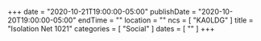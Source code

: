 +++
date = "2020-10-21T19:00:00-05:00"
publishDate = "2020-10-20T19:00:00-05:00"
endTime = ""
location = ""
ncs = [ "KA0LDG" ]
title = "Isolation Net 1021"
categories = [ "Social" ]
dates = [ "" ]
+++
